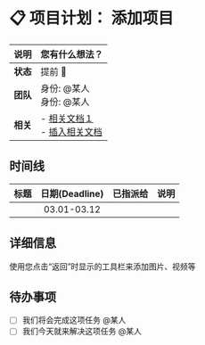# 📋 项目计划： 添加项目

| **说明** | 您有什么想法？                 |
| ------ | ----------------------- |
| **状态** | 提前 🌱 | 进行中 🔨 | 已完成 ⭐  |
| **团队** | 身份: @某人<br>身份: @某人      |
| **相关** | - [相关文档１](document1) <br>- [插入相关文档](http://document) |

## 时间线

| 标题 | 日期(Deadline) | 已指派给 | 说明 |
| --- | :---------: | ------- | --- |
|     | 03.01-03.12 |         |     |

## 详细信息

使用您点击“返回”时显示的工具栏来添加图片、视频等


## 待办事项

- [ ] 我们将会完成这项任务 @某人
- [ ] 我们今天就来解决这项任务 @某人